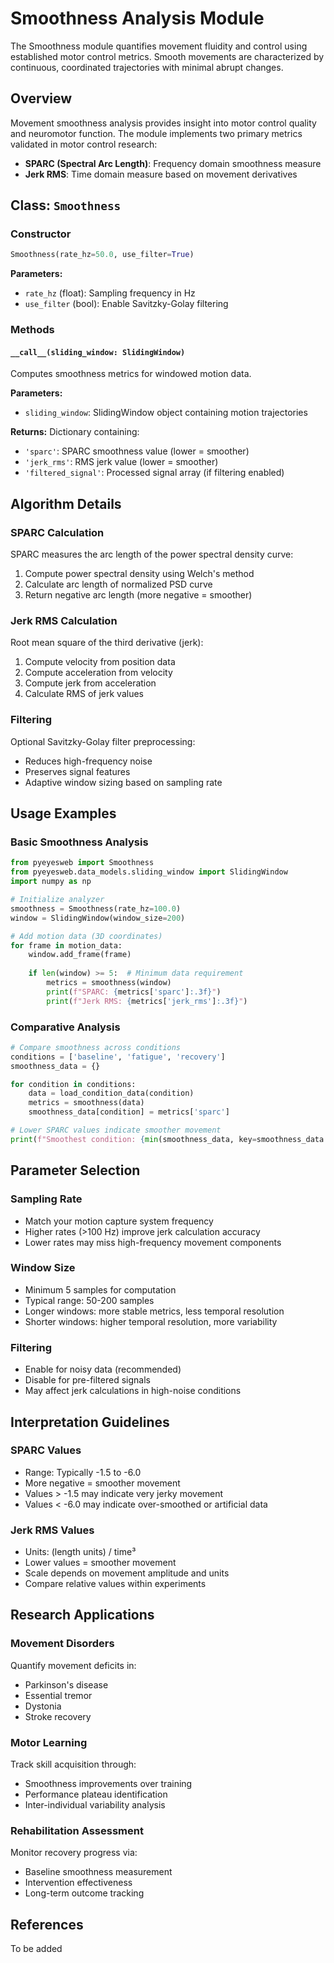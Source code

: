 # Smoothness Analysis Module

The Smoothness module quantifies movement fluidity and control using established motor control metrics. Smooth movements are characterized by continuous, coordinated trajectories with minimal abrupt changes.

## Overview

Movement smoothness analysis provides insight into motor control quality and neuromotor function. The module implements two primary metrics validated in motor control research:

- **SPARC (Spectral Arc Length)**: Frequency domain smoothness measure
- **Jerk RMS**: Time domain measure based on movement derivatives

## Class: `Smoothness`

### Constructor

```python
Smoothness(rate_hz=50.0, use_filter=True)
```

**Parameters:**
- `rate_hz` (float): Sampling frequency in Hz
- `use_filter` (bool): Enable Savitzky-Golay filtering

### Methods

#### `__call__(sliding_window: SlidingWindow)`

Computes smoothness metrics for windowed motion data.

**Parameters:**
- `sliding_window`: SlidingWindow object containing motion trajectories

**Returns:**
Dictionary containing:
- `'sparc'`: SPARC smoothness value (lower = smoother)
- `'jerk_rms'`: RMS jerk value (lower = smoother)
- `'filtered_signal'`: Processed signal array (if filtering enabled)

## Algorithm Details

### SPARC Calculation

SPARC measures the arc length of the power spectral density curve:

1. Compute power spectral density using Welch's method
2. Calculate arc length of normalized PSD curve
3. Return negative arc length (more negative = smoother)

### Jerk RMS Calculation

Root mean square of the third derivative (jerk):

1. Compute velocity from position data
2. Compute acceleration from velocity
3. Compute jerk from acceleration
4. Calculate RMS of jerk values

### Filtering

Optional Savitzky-Golay filter preprocessing:
- Reduces high-frequency noise
- Preserves signal features
- Adaptive window sizing based on sampling rate

## Usage Examples

### Basic Smoothness Analysis

```python
from pyeyesweb import Smoothness
from pyeyesweb.data_models.sliding_window import SlidingWindow
import numpy as np

# Initialize analyzer
smoothness = Smoothness(rate_hz=100.0)
window = SlidingWindow(window_size=200)

# Add motion data (3D coordinates)
for frame in motion_data:
    window.add_frame(frame)
    
    if len(window) >= 5:  # Minimum data requirement
        metrics = smoothness(window)
        print(f"SPARC: {metrics['sparc']:.3f}")
        print(f"Jerk RMS: {metrics['jerk_rms']:.3f}")
```

### Comparative Analysis

```python
# Compare smoothness across conditions
conditions = ['baseline', 'fatigue', 'recovery']
smoothness_data = {}

for condition in conditions:
    data = load_condition_data(condition)
    metrics = smoothness(data)
    smoothness_data[condition] = metrics['sparc']

# Lower SPARC values indicate smoother movement
print(f"Smoothest condition: {min(smoothness_data, key=smoothness_data.get)}")
```

## Parameter Selection

### Sampling Rate
- Match your motion capture system frequency
- Higher rates (>100 Hz) improve jerk calculation accuracy
- Lower rates may miss high-frequency movement components

### Window Size
- Minimum 5 samples for computation
- Typical range: 50-200 samples
- Longer windows: more stable metrics, less temporal resolution
- Shorter windows: higher temporal resolution, more variability

### Filtering
- Enable for noisy data (recommended)
- Disable for pre-filtered signals
- May affect jerk calculations in high-noise conditions

## Interpretation Guidelines

### SPARC Values
- Range: Typically -1.5 to -6.0
- More negative = smoother movement
- Values > -1.5 may indicate very jerky movement
- Values < -6.0 may indicate over-smoothed or artificial data

### Jerk RMS Values
- Units: (length units) / time³
- Lower values = smoother movement
- Scale depends on movement amplitude and units
- Compare relative values within experiments

## Research Applications

### Movement Disorders
Quantify movement deficits in:
- Parkinson's disease
- Essential tremor
- Dystonia
- Stroke recovery

### Motor Learning
Track skill acquisition through:
- Smoothness improvements over training
- Performance plateau identification
- Inter-individual variability analysis

### Rehabilitation Assessment
Monitor recovery progress via:
- Baseline smoothness measurement
- Intervention effectiveness
- Long-term outcome tracking

## References

To be added